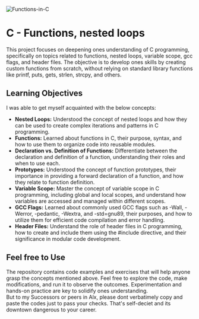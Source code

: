 ![Functions-in-C](https://github.com/El-gibbor/alx-low_level_programming/assets/121310192/077d7e56-0037-4eab-8522-f97575dd6112)
# C - Functions, nested loops  
This project focuses on deepening ones understanding of C programming, specifically on topics related to functions, nested loops, variable scope, gcc flags, and header files. The objective is to develop ones skills by creating custom functions from scratch, without relying on standard library functions like printf, puts, gets, strlen, strcpy, and others.

## Learning Objectives  
I was able to get myself acquainted with the below concepts:  
* __Nested Loops:__ Understood the concept of nested loops and how they can be used to create complex iterations and patterns in C programming.  
* __Functions:__ Learned about functions in C, their purpose, syntax, and how to use them to organize code into reusable modules.  
* __Declaration vs. Definition of Functions:__ Differentiate between the declaration and definition of a function, understanding their roles and when to use each.
* __Prototypes:__ Understood the concept of function prototypes, their importance in providing a forward declaration of a function, and how they relate to function definition.  
* __Variable Scope:__ Master the concept of variable scope in C programming, including global and local scopes, and understand how variables are accessed and managed within different scopes.
* __GCC Flags:__ Learned about commonly used GCC flags such as -Wall, -Werror, -pedantic, -Wextra, and -std=gnu89, their purposes, and how to utilize them for efficient code compilation and error handling.  
* __Header Files:__ Understand the role of header files in C programming, how to create and include them using the #include directive, and their significance in modular code development.  
## Feel free to Use  
The repository contains code examples and exercises that will help anyone grasp the concepts mentioned above. Feel free to explore the code, make modifications, and run it to observe the outcomes. Experimentation and hands-on practice are key to solidify ones understanding.  
But to my Successors or peers in Alx, please dont verbatimely copy and paste the codes just to pass your checks. That's self-deciet and its downtown dangerous to your career.
